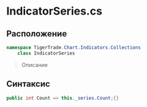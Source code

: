 
# IndicatorSeries.cs
## Расположение
```csharp
namespace TigerTrade.Chart.Indicators.Collections  
    class IndicatorSeries
```

> Описание

## Синтаксис
```csharp
public int Count => this._series.Count;{}
```
